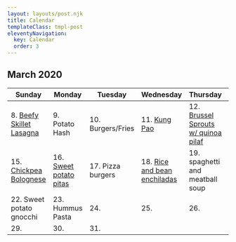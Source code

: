 ```yaml
---
layout: layouts/post.njk
title: Calendar
templateClass: tmpl-post
eleventyNavigation:
  key: Calendar
  order: 3
---
```


## March 2020

| Sunday                                                    | Monday                                              | Tuesday           | Wednesday                                                       | Thursday                                                                    | Friday                                                  | Saturday  |
| --------------------------------------------------------- | --------------------------------------------------- | ----------------- | --------------------------------------------------------------- | --------------------------------------------------------------------------- | ------------------------------------------------------- | --------- |
| 8. [Beefy Skillet Lasagna](/posts/beefy-skillet-lasagna/) | 9. Potato Hash                                      | 10. Burgers/Fries | 11. [Kung Pao](/posts/kung-pao-cauliflower-stir-fry/)           | 12. [Brussel Sprouts w/ quinoa pilaf](/posts/brussel-sprouts-quinoa-pilaf/) | 13. [Tofu nuggets](/posts/vegan-ranch-chicken-nuggets/) | 14.       |
| 15. [Chickpea Bolognese](/posts/chickpea-bolognese)       | 16. [Sweet potato pitas](/posts/sweet-potato-pitas) | 17. Pizza burgers | 18. [Rice and bean enchiladas](/posts/rice-and-bean-enchiladas) | 19. spaghetti and meatball soup                                             | 20. Grill                                               | 21. Pizza |
| 22. Sweet potato gnocchi                                  | 23. Hummus Pasta                                    | 24.               | 25.                                                             | 26.                                                                         | 27                                                      | 28.       |
| 29.                                                       | 30.                                                 | 31.               |
